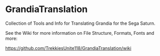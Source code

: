 # GrandiaTranslation
Collection of Tools and Info for Translating Grandia for the Sega Saturn.

See the Wiki for more information on File Structure, Formats, Fonts and more:

https://github.com/TrekkiesUnite118/GrandiaTranslation/wiki
